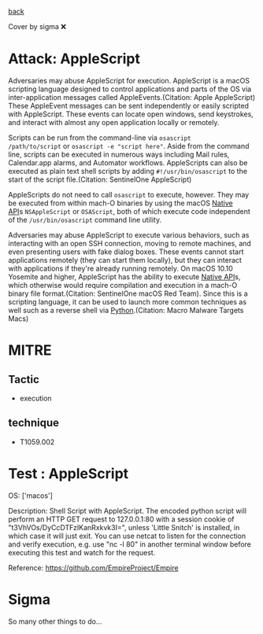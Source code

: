 [back](../index.md)

Cover by sigma :x: 

# Attack: AppleScript

 Adversaries may abuse AppleScript for execution. AppleScript is a macOS scripting language designed to control applications and parts of the OS via inter-application messages called AppleEvents.(Citation: Apple AppleScript) These AppleEvent messages can be sent independently or easily scripted with AppleScript. These events can locate open windows, send keystrokes, and interact with almost any open application locally or remotely.

Scripts can be run from the command-line via <code>osascript /path/to/script</code> or <code>osascript -e "script here"</code>. Aside from the command line, scripts can be executed in numerous ways including Mail rules, Calendar.app alarms, and Automator workflows. AppleScripts can also be executed as plain text shell scripts by adding <code>#!/usr/bin/osascript</code> to the start of the script file.(Citation: SentinelOne AppleScript)

AppleScripts do not need to call <code>osascript</code> to execute, however. They may be executed from within mach-O binaries by using the macOS [Native API](https://attack.mitre.org/techniques/T1106)s <code>NSAppleScript</code> or <code>OSAScript</code>, both of which execute code independent of the <code>/usr/bin/osascript</code> command line utility.

Adversaries may abuse AppleScript to execute various behaviors, such as interacting with an open SSH connection, moving to remote machines, and even presenting users with fake dialog boxes. These events cannot start applications remotely (they can start them locally), but they can interact with applications if they're already running remotely. On macOS 10.10 Yosemite and higher, AppleScript has the ability to execute [Native API](https://attack.mitre.org/techniques/T1106)s, which otherwise would require compilation and execution in a mach-O binary file format.(Citation: SentinelOne macOS Red Team). Since this is a scripting language, it can be used to launch more common techniques as well such as a reverse shell via [Python](https://attack.mitre.org/techniques/T1059/006).(Citation: Macro Malware Targets Macs)

# MITRE
## Tactic
  - execution

## technique
  - T1059.002

# Test : AppleScript

OS: ['macos']

Description: Shell Script with AppleScript. The encoded python script will perform an HTTP GET request to 127.0.0.1:80 with a session cookie of "t3VhVOs/DyCcDTFzIKanRxkvk3I=", unless 'Little Snitch' is installed, in which case it will just exit. 
You can use netcat to listen for the connection and verify execution, e.g. use "nc -l 80" in another terminal window before executing this test and watch for the request.

Reference: https://github.com/EmpireProject/Empire


# Sigma

 So many other things to do...